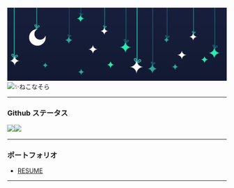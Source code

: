 ![header](https://github.com/Neko7sora/Neko7sora/blob/main/header.png?raw=true)
![](https://komarev.com/ghpvc/?username=Neko7sora&style=flat-square&label=PROFILE+VIEWS)✨ねこなそら

---

### Github ステータス
<a href="https://github.com/anuraghazra/github-readme-stats">
  <img align="left" src="https://github-readme-stats.vercel.app/api?username=Neko7sora&count_private=true&show_icons=true&bg_color=ffffff00&title_color=5094f0&text_color=009a23&icon_color=fb7603" />
</a>
<a href="https://github.com/anuraghazra/github-readme-stats">
  <img src="https://github-readme-stats.vercel.app/api/top-langs/?username=Neko7sora&count_private=true&bg_color=ffffff00&title_color=5094f0&text_color=009a23&icon_color=fb7603" />
</a>

---

### ポートフォリオ
- [RESUME](https://www.resume.id/neko7sora)

---
